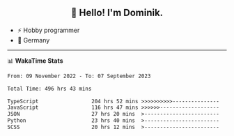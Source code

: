 <h2 align="center">👋 Hello! I'm Dominik.</h2>

- ⚡ Hobby programmer
- 📍 Germany

---
📊 **WakaTime Stats**
<!--START_SECTION:waka-->

```txt
From: 09 November 2022 - To: 07 September 2023

Total Time: 496 hrs 43 mins

TypeScript                 204 hrs 52 mins >>>>>>>>>>---------------   41.25 %
JavaScript                 116 hrs 47 mins >>>>>>-------------------   23.51 %
JSON                       27 hrs 20 mins  >------------------------   05.50 %
Python                     23 hrs 40 mins  >------------------------   04.77 %
SCSS                       20 hrs 12 mins  >------------------------   04.07 %
```

<!--END_SECTION:waka-->
